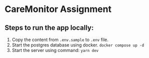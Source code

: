 # CareMonitor Assignment

## Steps to run the app locally:
1. Copy the content from `.env.sample` to `.env` file. <br>
2. Start the postgres database using docker. `docker compose up -d`
3. Start the server using command: `yarn dev`
